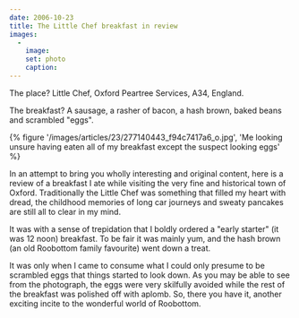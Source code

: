 ```yaml
---
date: 2006-10-23
title: The Little Chef breakfast in review
images:
  -
    image: 
    set: photo
    caption: 
---
```

The place? Little Chef, Oxford Peartree Services, A34, England. 

The breakfast? A sausage, a rasher of bacon, a hash brown, baked beans and scrambled "eggs". 

{% figure '/images/articles/23/277140443_f94c7417a6_o.jpg', 'Me looking unsure having eaten all of my breakfast except the suspect looking eggs' %}

In an attempt to bring you wholly interesting and original content, here is a review of a breakfast I ate while visiting the very fine and historical town of Oxford. Traditionally the Little Chef was something that filled my heart with dread, the childhood memories of long car journeys and sweaty pancakes are still all to clear in my mind. 

It was with a sense of trepidation that I boldly ordered a "early starter" (it was 12 noon) breakfast. To be fair it was mainly yum, and the hash brown (an old Roobottom family favourite) went down a treat.

It was only when I came to consume what I could only presume to be scrambled eggs that things started to look down. As you may be able to see from the photograph, the eggs were very skilfully avoided while the rest of the breakfast was polished off with aplomb. So, there you have it, another exciting incite to the wonderful world of Roobottom.